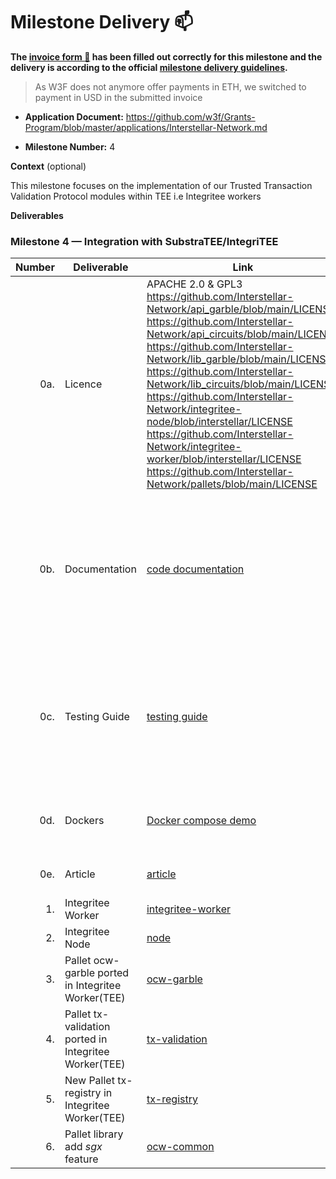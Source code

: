 # Milestone Delivery :mailbox:



**The [invoice form :pencil:](https://docs.google.com/forms/d/e/1FAIpQLSfmNYaoCgrxyhzgoKQ0ynQvnNRoTmgApz9NrMp-hd8mhIiO0A/viewform) has been filled out correctly for this milestone and the delivery is according to the official [milestone delivery guidelines](https://github.com/w3f/Grants-Program/blob/master/docs/milestone-deliverables-guidelines.md).**  

> As W3F does not anymore offer payments in ETH, we switched to payment in USD in the submitted invoice

* **Application Document:** https://github.com/w3f/Grants-Program/blob/master/applications/Interstellar-Network.md

* **Milestone Number:**  4

**Context** (optional)

This milestone focuses on  the implementation of our Trusted Transaction Validation Protocol modules within TEE i.e Integritee workers


**Deliverables**


### Milestone 4 — Integration with SubstraTEE/IntegriTEE


| Number | Deliverable | Link | Notes  |
| -----: | ----------- | -----------|------------ |
| 0a. | Licence  |  APACHE 2.0 & GPL3 https://github.com/Interstellar-Network/api_garble/blob/main/LICENSE  https://github.com/Interstellar-Network/api_circuits/blob/main/LICENSE https://github.com/Interstellar-Network/lib_garble/blob/main/LICENSE https://github.com/Interstellar-Network/lib_circuits/blob/main/LICENSE https://github.com/Interstellar-Network/integritee-node/blob/interstellar/LICENSE https://github.com/Interstellar-Network/integritee-worker/blob/interstellar/LICENSE https://github.com/Interstellar-Network/pallets/blob/main/LICENSE | Only a part of the JustGarble repository is licenced with GPL3 and isolated with APIs |
| 0b. | Documentation  |  [code documentation](https://book.interstellar.gg/M4.html#code-documentation  ) | Please read first Garbled Circuit Factory (GCF) and Trusted Transaction Validation Protocol (TTVP) [overviews](https://book.interstellar.gg/M4.html#garbled-circuit-factory-gcf-overview)   |
| 0c. | Testing Guide | [testing guide](https://book.interstellar.gg/M4.html#testing-guide) | Core functions due to the specificity of the architecture are mainly covered with integration tests |
| 0d. | Dockers | [Docker compose demo](https://github.com/Interstellar-Network/Interstellar-Book/blob/docker-compose/docker-compose.yml) | [How to launch docker compose demo]( https://book.interstellar.gg/M4_demo_tutorial.html)   |
| 0e. | Article | [article](https://book.interstellar.gg/M3.html#article)  |   links in Mx Interstellar Book  |  
| 1. |  Integritee Worker |   [integritee-worker](https://github.com/Interstellar-Network/integritee-worker)           |
| 2. |  Integritee Node |   [node](https://github.com/Interstellar-Network/integritee-node)           |
| 3. | Pallet ocw-garble ported in Integritee Worker(TEE)| [ocw-garble](https://github.com/Interstellar-Network/pallets/tree/main/pallets/ocw-garble) |        | 
| 4. |  Pallet tx-validation ported in Integritee Worker(TEE)|   [tx-validation](https://github.com/Interstellar-Network/pallets/tree/main/pallets/tx-validation)           |    
| 5. |  New Pallet tx-registry in Integritee Worker(TEE)|   [tx-registry](https://github.com/Interstellar-Network/pallets/tree/main/pallets/tx-registry)           | 
| 6. |  Pallet library add *sgx* feature |   [ocw-common](https://github.com/Interstellar-Network/pallets/tree/main/ocw-common)           | 





 
